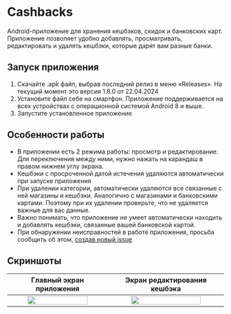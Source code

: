 # Cashbacks
Android-приложение для хранения кешбэков, скидок и банковских карт.
Приложение позволяет удобно добавлять, просматривать, редактировать и удалять кешбэки, которые дарят вам разные банки.
## Запуск приложения
1. Скачайте .apk файл, выбрав последний релиз в меню «Releases». На текущий момент это версия 1.8.0 от 22.04.2024
2. Установите файл себе на смартфон. Приложение поддерживается на всех устройствах с операционной системой Android 8 и выше.
3. Запустите установленное приложение

## Особенности работы
- В приложении есть 2 режима работы: просмотр и редактирование. Для переключения между ними, нужно нажать на карандаш в правом нижнем углу экрана.
- Кешбэки с просроченной датой истечения удаляются автоматически при запуске приложения
- При удалении категории, автоматически удаляются все связанные с ней магазины и кешбэки. Аналогично с магазинами и банковскими картами. Поэтому при их удалении проверьте, что не удаляется важные для вас данные.
- Важно понимать, что приложение не умеет автоматически находить и добавлять кешбэки, связанные вашей банковской картой.
- При обнаружении неисправностей в работе приложения, просьба сообщить об этом, [создав новый issue](https://github.com/dragontino/Cashbacks/issues)

## Скриншоты
| Главный экран приложения | Экран редактирования кешбэка |
|:------------------------:|:----------------------------:|
|<img src="https://github.com/dragontino/Cashbacks/assets/89968445/74f957f5-b8ec-4206-a837-85cc69d589a9" width=80% height=80%/>| <img src="https://github.com/dragontino/Cashbacks/assets/89968445/22ea0a7c-7581-4192-8787-7e624fa24cbe" width=80% height=80%/> |
